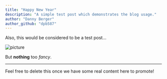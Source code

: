 ```yaml
---
title: "Happy New Year"
description: "A simple test post which demonstrates the blog usage."
author: "Danny Berger"
author_github: "dpb587"
---
```


Also, this would be considered to be a test post...

![picture](/docs/boshrelease/dashboards/logsearch-pipeline.png)

But **nothing** too *fancy*.

---

Feel free to delete this once we have some real content here to promote!
